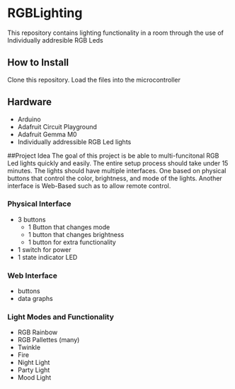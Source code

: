 # RGBLighting
This repository contains lighting functionality in a room through the use of Individually addresible RGB Leds

## How to Install
Clone this repository. Load the files into the microcontroller

## Hardware
- Arduino
- Adafruit Circuit Playground
- Adafruit Gemma M0
- Individually addressible RGB Led lights

##Project Idea
The goal of this project is be able to multi-funcitonal RGB Led lights quickly and easily. The entire setup process should take under 15 minutes.
The lights should have multiple interfaces. One based on physical buttons that control the color, brightness, and mode of the lights. Another interface is Web-Based such as to allow remote  control.

### Physical Interface
- 3 buttons
  - 1 Button that changes mode
  - 1 button that changes brightness
  - 1 button for extra functionality
- 1 switch for power
- 1 state indicator LED 

### Web Interface
- buttons
- data graphs

### Light Modes and Functionality
- RGB Rainbow
- RGB Pallettes (many)
- Twinkle
- Fire
- Night Light
- Party Light
- Mood Light
